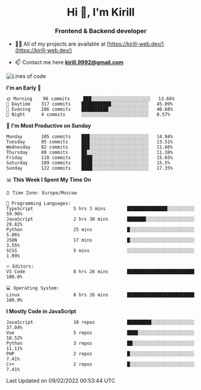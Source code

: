 <h1 align="center">Hi 👋, I'm Kirill</h1>
<h3 align="center">Frontend & Backend developer</h3>

- 👨‍💻 All of my projects are available at [https://kirill-web.dev/](https://kirill-web.dev/)

- 📫 Contact me here **kirill.9992@gmail.com**











<!--START_SECTION:waka-->
![Lines of code](https://img.shields.io/badge/From%20Hello%20World%20I%27ve%20Written-445%20Thousand%20lines%20of%20code-blue)

**I'm an Early 🐤** 

```text
🌞 Morning    96 commits     ███░░░░░░░░░░░░░░░░░░░░░░   13.66% 
🌆 Daytime    317 commits    ███████████░░░░░░░░░░░░░░   45.09% 
🌃 Evening    286 commits    ██████████░░░░░░░░░░░░░░░   40.68% 
🌙 Night      4 commits      ░░░░░░░░░░░░░░░░░░░░░░░░░   0.57%

```
📅 **I'm Most Productive on Sunday** 

```text
Monday       105 commits    ███░░░░░░░░░░░░░░░░░░░░░░   14.94% 
Tuesday      95 commits     ███░░░░░░░░░░░░░░░░░░░░░░   13.51% 
Wednesday    82 commits     ███░░░░░░░░░░░░░░░░░░░░░░   11.66% 
Thursday     80 commits     ██░░░░░░░░░░░░░░░░░░░░░░░   11.38% 
Friday       110 commits    ████░░░░░░░░░░░░░░░░░░░░░   15.65% 
Saturday     109 commits    ████░░░░░░░░░░░░░░░░░░░░░   15.5% 
Sunday       122 commits    ████░░░░░░░░░░░░░░░░░░░░░   17.35%

```


📊 **This Week I Spent My Time On** 

```text
⌚︎ Time Zone: Europe/Moscow

💬 Programming Languages: 
TypeScript               5 hrs 3 mins        ███████████████░░░░░░░░░░   59.96% 
JavaScript               2 hrs 30 mins       ███████░░░░░░░░░░░░░░░░░░   29.82% 
Python                   25 mins             █░░░░░░░░░░░░░░░░░░░░░░░░   5.06% 
JSON                     17 mins             █░░░░░░░░░░░░░░░░░░░░░░░░   3.55% 
SCSS                     5 mins              ░░░░░░░░░░░░░░░░░░░░░░░░░   1.09%

🔥 Editors: 
VS Code                  8 hrs 26 mins       █████████████████████████   100.0%

💻 Operating System: 
Linux                    8 hrs 26 mins       █████████████████████████   100.0%

```

**I Mostly Code in JavaScript** 

```text
JavaScript               10 repos            █████████░░░░░░░░░░░░░░░░   37.04% 
Vue                      5 repos             ████░░░░░░░░░░░░░░░░░░░░░   18.52% 
Python                   3 repos             ██░░░░░░░░░░░░░░░░░░░░░░░   11.11% 
PHP                      2 repos             █░░░░░░░░░░░░░░░░░░░░░░░░   7.41% 
C++                      2 repos             █░░░░░░░░░░░░░░░░░░░░░░░░   7.41%

```



 Last Updated on 09/02/2022 00:53:44 UTC
<!--END_SECTION:waka-->
